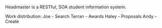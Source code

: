 Headmaster is a RESTful, SOA student information system.

Work distribution:
Joe - Search
Terran - Awards
Haley - Proposals
Andy - Create
